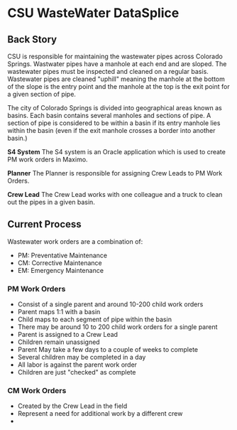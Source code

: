 # CSU WasteWater DataSplice

## Back Story

CSU is responsible for maintaining the wastewater pipes across Colorado Springs. Wastwater pipes have a manhole at each end and are sloped. The wastewater pipes must be inspected and cleaned on a regular basis. Wastewater pipes are cleaned "uphill" meaning the manhole at the bottom of the slope is the entry point and the manhole at the top is the exit point for a given section of pipe.

The city of Colorado Springs is divided into geographical areas known as basins. Each basin contains several manholes and sections of pipe. A section of pipe is considered to be within a basin if its entry manhole lies within the basin (even if the exit manhole crosses a border into another basin.)

__S4 System__
The S4 system is an Oracle application which is used to create PM work orders in Maximo.

__Planner__
The Planner is responsible for assigning Crew Leads to PM Work Orders.

__Crew Lead__
The Crew Lead works with one colleague and a truck to clean out the pipes in a given basin.

## Current Process

Wastewater work orders are a combination of:

- PM: Preventative Maintenance
- CM: Corrective Maintenance
- EM: Emergency Maintenance

### PM Work Orders

- Consist of a single parent and around 10-200 child work orders
- Parent maps 1:1 with a basin
- Child maps to each segment of pipe within the basin
- There may be around 10 to 200 child work orders for a single parent
- Parent is assigned to a Crew Lead
- Children remain unassigned
- Parent May take a few days to a couple of weeks to complete
- Several children may be completed in a day
- All labor is against the parent work order
- Children are just "checked" as complete

### CM Work Orders

- Created by the Crew Lead in the field
- Represent a need for additional work by a different crew
-
